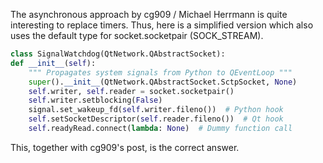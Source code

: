 The asynchronous approach by cg909 / Michael Herrmann is quite interesting to replace timers. Thus, here is a simplified version which also uses the default type for socket.socketpair (SOCK_STREAM).

```python
class SignalWatchdog(QtNetwork.QAbstractSocket):
def __init__(self):
    """ Propagates system signals from Python to QEventLoop """
    super().__init__(QtNetwork.QAbstractSocket.SctpSocket, None)
    self.writer, self.reader = socket.socketpair()
    self.writer.setblocking(False)
    signal.set_wakeup_fd(self.writer.fileno())  # Python hook
    self.setSocketDescriptor(self.reader.fileno())  # Qt hook
    self.readyRead.connect(lambda: None)  # Dummy function call
```

This, together with cg909's post, is the correct answer.
